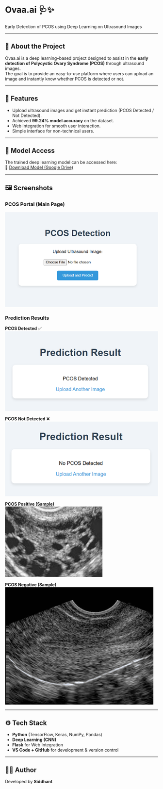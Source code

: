 # Ovaa.ai 🩺✨  
Early Detection of PCOS using Deep Learning on Ultrasound Images  

---

## 📌 About the Project  
Ovaa.ai is a deep learning–based project designed to assist in the **early detection of Polycystic Ovary Syndrome (PCOS)** through ultrasound images.  
The goal is to provide an easy-to-use platform where users can upload an image and instantly know whether PCOS is detected or not.  

---

## 🚀 Features  
- Upload ultrasound images and get instant prediction (PCOS Detected / Not Detected).  
- Achieved **99.24% model accuracy** on the dataset.  
- Web integration for smooth user interaction.  
- Simple interface for non-technical users.  

---

## 📂 Model Access  
The trained deep learning model can be accessed here:  
🔗 [Download Model (Google Drive)](https://drive.google.com/file/d/1cYs0qolWtrwhefeulq4SprNsCSgvSWUG/view?usp=sharing)  

---

## 🖼️ Screenshots  

### PCOS Portal (Main Page)  
![PCOS Portal](images/pcos-portal.png)  

### Prediction Results  
**PCOS Detected** ✅  
![PCOS Detected](images/pcos-detected.png)  

**PCOS Not Detected** ❌  
![PCOS Not Detected](images/pcos-not-detected.png)  

**PCOS Positive (Sample)**  
![PCOS Positive](images/pcos-positive.png)  

**PCOS Negative (Sample)**  
![PCOS Negative](images/pcos-negative.png)  

---

## ⚙️ Tech Stack  
- **Python** (TensorFlow, Keras, NumPy, Pandas)  
- **Deep Learning (CNN)**  
- **Flask** for Web Integration  
- **VS Code + GitHub** for development & version control  

---

## 👨‍💻 Author  
Developed by **Siddhant**  
